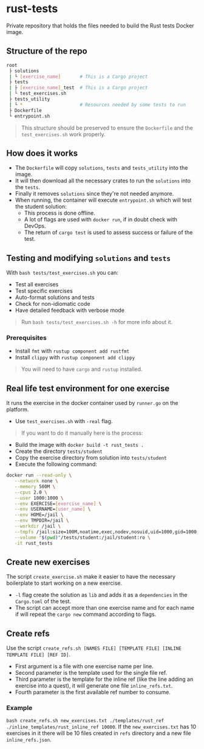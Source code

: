 # rust-tests

Private repository that holds the files needed to build the Rust tests Docker image.

## Structure of the repo
```bash
root
 ├ solutions
 | └ [exercise_name]       # This is a Cargo project
 ├ tests
 | ├ [exercise_name]_test  # This is a Cargo project
 | └ test_exercises.sh
 ├ tests_utility
 | └ *                     # Resources needed by some tests to run
 ├ Dockerfile
 └ entrypoint.sh
```

> This structure should be preserved to ensure the `Dockerfile` and the `test_exercises.sh` work properly.

## How does it works
- The `Dockerfile` will copy `solutions`, `tests` and `tests_utility` into the image.
- It will then download all the necessary crates to run the `solutions` into the `tests`.
- Finally it removes `solutions` since they're not needed anymore.
- When running, the container will execute `entrypoint.sh` which will test the student solution:
   - This process is done offline.
   - A lot of flags are used with `docker run`, if in doubt check with DevOps.
   - The return of `cargo test` is used to assess success or failure of the test.

## Testing and modifying `solutions` and `tests`
With `bash tests/test_exercises.sh` you can:
- Test all exercises
- Test specific exercises
- Auto-format solutions and tests
- Check for non-idiomatic code
- Have detailed feedback with verbose mode

> Run `bash tests/test_exercises.sh -h` for more info about it.

### Prerequisites
- Install `fmt` with `rustup component add rustfmt`
- Install `clippy` with `rustup component add clippy`

> You will need to have `cargo` and `rustup` installed.

## Real life test environment for one exercise
It runs the exercise in the docker container used by `runner.go` on the platform.

- Use `test_exercises.sh` with `-real` flag.

> If you want to do it manually here is the process:
- Build the image with `docker build -t rust_tests .`
- Create the directory `tests/student`
- Copy the exercise directory from solution into `tests/student`
- Execute the following command:
```bash
docker run --read-only \
   --network none \
   --memory 500M \
   --cpus 2.0 \
   --user 1000:1000 \
   --env EXERCISE=[exercise_name] \
   --env USERNAME=[user_name] \
   --env HOME=/jail \
   --env TMPDIR=/jail \
   --workdir /jail \
   --tmpfs /jail:size=100M,noatime,exec,nodev,nosuid,uid=1000,gid=1000,nr_inodes=5k,mode=1700 \
   --volume "$(pwd)"/tests/student:/jail/student:ro \
   -it rust_tests
```

## Create new exercises

The script `create_exercise.sh` make it easier to have the necessary boilerplate to start working on a new exercise.
- `-l` flag create the solution as `lib` and adds it as a `dependencies` in the `Cargo.toml` of the test.
- The script can accept more than one exercise name and for each name if will repeat the `cargo new` command according to flags. 

## Create refs
Use the script `create_refs.sh [NAMES FILE] [TEMPLATE FILE] [INLINE TEMPLATE FILE] [REF ID]`.
- First argument is a file with one exercise name per line.
- Second parameter is the template used for the single file ref.
- Third parameter is the template for the inline ref (like the line adding an exercise into a quest), it will generate one file `inline_refs.txt`.
- Fourth parameter is the first available ref number to consume.

### Example
`bash create_refs.sh new_exercises.txt ./templates/rust_ref ./inline_templates/rust_inline_ref 10000`. If the `new_exercises.txt` has 10 exercises in it there will be 10 files created in `refs` directory and a new file `inline_refs.json`.
